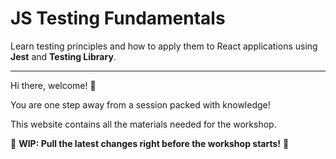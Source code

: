 # JS Testing Fundamentals

<p class="light">Learn testing principles and how to apply them to React applications using <b>Jest</b> and <b>Testing Library</b>.</p>

---

Hi there, welcome! 👋

You are one step away from a session packed with knowledge!

This website contains all the materials needed for the workshop.

🚧 **WIP: Pull the latest changes right before the workshop starts!** 🚧

<!--
Access [JS Testing slides](TODO-LINK) for a theoretic complement to this learning journey.

We'll talk and practice the following topics:
-->
